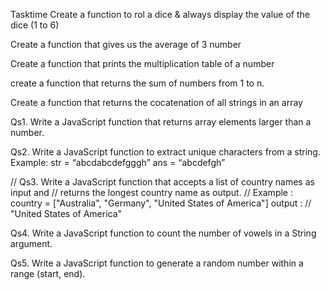 
Tasktime
Create a function to rol a dice & always display the value of the dice (1 to 6)


Create a function that gives us the average of 3 number


Create a function that prints the multiplication table of a number


create a function that returns the sum of numbers from 1 to n.


Create a function that returns the cocatenation of all strings in an array


Qs1. Write a JavaScript function that returns array elements larger than a number.

Qs2. Write a JavaScript function to extract unique characters from a string.
Example: str = “abcdabcdefgggh” ans = “abcdefgh”



// Qs3. Write a JavaScript function that accepts a list of country names as input and 
// returns the longest country name as output.
// Example : country = ["Australia", "Germany", "United States of America"] output : 
// "United States of America"


Qs4. Write a JavaScript function to count the number of vowels in a String
argument.




Qs5. Write a JavaScript function to generate a random number within a range
(start, end).


